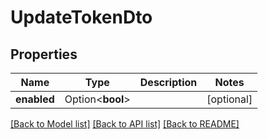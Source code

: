 # UpdateTokenDto

## Properties

| Name        | Type             | Description | Notes      |
| ----------- | ---------------- | ----------- | ---------- |
| **enabled** | Option<**bool**> |             | [optional] |

[[Back to Model list]](../README.md#documentation-for-models) [[Back to API list]](../README.md#documentation-for-api-endpoints) [[Back to README]](../README.md)
